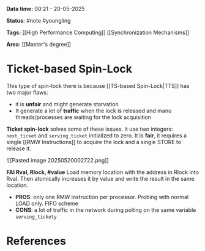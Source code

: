 **Data time:** 00:21 - 20-05-2025

**Status**: #note #youngling 

**Tags:** [[High Performance Computing]] [[Synchronization Mechanisms]]

**Area**: [[Master's degree]]
# Ticket-based Spin-Lock

This type of spin-lock there is because [[TS-based Spin-Lock|TTS]] has two major flaws:
- it is **unfair** and might generate starvation
- It generate a lot of **traffic** when the lock is released and manu threads/processes are waiting for the lock acquisition

**Ticket spin-lock** solves some of these issues. It use two integers: `next_ticket` and `serving_ticket` initialized to zero. It is **fair**, it requires a single [[RMW Instructions]] to acquire the lock and a single STORE to release it.

![[Pasted image 20250520002722.png]]

**FAI Rval, Rlock, \#value** Load memory location with the address in Rlock into Rval. Then atomically increases it by value and write the result in the same location.

- **PROS**: only one RMW instruction per processor. Probing with normal LOAD only. FIFO scheme
- **CONS**: a lot of traffic in the network during polling on the same variable `serving_tickety`

# References